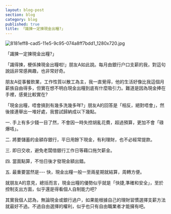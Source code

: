 ```yaml
---
layout: blog-post
section: blog
category: blog
published: true
title: 「識揀一定揀現金出糧?」
---
```


![8181eff8-cad5-11e5-9c95-074a8ff7bdd1_1280x720.jpg]({{site.baseurl}}/media/8181eff8-cad5-11e5-9c95-074a8ff7bdd1_1280x720.jpg)


「識揀一定揀現金出糧?」

「識得揀，梗係揀現金出糧啦!」朋友A如此說。每月由銀行户口支薪的我，對這句說話非常感興趣，也非常好奇。

朋友A從事餐飲業，工作性質以散工為主，我一直覺得，他的生活好像比我這個月薪族自由得多，但實在想不明白現金出糧到底有什麼吸引力。難道是因為現金捧在手裡，感覺比較實在?

「現金出糧，唔會搞到有幾多洗幾多咩?」朋友A的回答是「相反，絕對唔會」，然後接連舉出一堆好處，我嘗試歸納成以下幾點。

一. 手上有多少錢一目了然，不會因一時失控胡亂花費，超過預算，更加不會「碌爆咭」。

二. 將要儲蓄的金額存銀行，平日用餘下現金，有利理財，也不必經常提款。

三. 即日交收，避免老闆借銀行工作日等藉口拖欠薪金。

四. 當面點算，不怕日後才發現金額出錯。

五. 最重要當然是--- 快，現金出糧一般一至兩星期就結算，周轉方便。

就朋友A的意見，總括而言，現金出糧的優勢似乎就是「快捷,準確和安全」，至於控制支出方面，似乎還是得看個人自制能力吧?

其實我個人認為，無論現金或銀行過户，如果能根據自己的理財習慣選擇支薪方法就最好不過。不過自由選擇的權利，似乎也只有自由職業者才能擁有吧。
